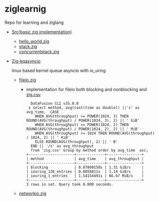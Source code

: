 # ziglearnig
Repo for learning and ziglang  
- [Src(basic zig implementation)](https://github.com/Jeevananthan-23/ziglearnig/tree/main/src)

  - [hello_world.zig](https://github.com/Jeevananthan-23/ziglearnig/blob/main/src/hello_world.zig)
  - [stack.zig](https://github.com/Jeevananthan-23/ziglearnig/blob/main/src/stack.zig)
  - [concurrentstack.zig](https://github.com/Jeevananthan-23/ziglearnig/blob/main/src/concurrentstack.zig)

- [Zig-kqasyncio](https://github.com/Jeevananthan-23/ziglearnig/tree/main/zig-kqasyncio)

  linux based kernel queue asyncio with io_uring
   - [fileio.zig](https://github.com/Jeevananthan-23/ziglearnig/blob/main/zig-kqasyncio/fileio.zig)

     * implementation for fileio both blocking and nonblocking and [zig.csv](https://github.com/Jeevananthan-23/ziglearnig/blob/main/zig-kqasyncio/zig.csv)
          ``` console
            DataFusion CLI v35.0.0
           ❯ select method, avg(cast(time as double)) ||'s' as avg_time,  CASE
              WHEN AVG(throughput) >= POWER(1024, 3) THEN ROUND(AVG(throughput) / POWER(1024, 3), 2) || ' GiB'
              WHEN AVG(throughput) >= POWER(1024, 2) THEN ROUND(AVG(throughput) / POWER(1024, 2), 2) || ' MiB'
              WHEN AVG(throughput) >= 1024 THEN ROUND(AVG(throughput) / 1024, 2) || ' KiB'
              ELSE ROUND(AVG(throughput), 2) || ' B' 
            END || '/s' as avg_throughput
            from 'zig.csv' Group by method order by avg_time  asc;
        +---------------------+-------------+----------------+
        | method              | avg_time    | avg_throughput |
        +---------------------+-------------+----------------+
        | blocking            | 0.07809158s | 1.31 GiB/s     |
        | iouring_128_entries | 0.0858811s  | 1.14 GiB/s     |
        | iouring_1_entries   | 1.54154491s | 66.67 MiB/s    |
        +---------------------+-------------+----------------+
        3 rows in set. Query took 0.008 seconds.
          ```
  - [networkio.zig](https://github.com/Jeevananthan-23/ziglearnig/blob/main/zig-kqasyncio/networkio.zig)
